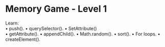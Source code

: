 # Memory Game - Level 1

Learn:  
  • push(). 
  • querySelector(). 
  • SetAttribute()    
  • getAttribute(). 
  • appendChild(). 
  • Math.random(). 
  • sort(). 
  • For loops. 
  • createElement(). 

